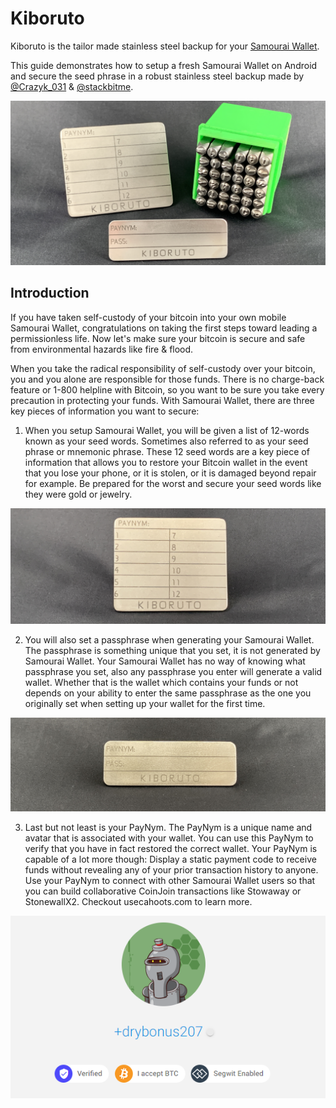 # Kiboruto
Kiboruto is the tailor made stainless steel backup for your [Samourai Wallet](https://samouraiwallet.com/).

This guide demonstrates how to setup a fresh Samourai Wallet on Android and secure the seed phrase in a robust stainless steel backup made by [@Crazyk_031](https://twitter.com/Crazyk_031) & [@stackbitme](https://twitter.com/stackbitme).

<p align="center">
<img src="assets/title_image.JPG">
</p>

## Introduction
If you have taken self-custody of your bitcoin into your own mobile Samourai Wallet, congratulations on taking the first steps toward leading a permissionless life. Now let's make sure your bitcoin is secure and safe from environmental hazards like fire & flood.

When you take the radical responsibility of self-custody over your bitcoin, you and you alone are responsible for those funds. There is no charge-back feature or 1-800 helpline with Bitcoin, so you want to be sure you take every precaution in protecting your funds. With Samourai Wallet, there are three key pieces of information you want to secure:

1) When you setup Samourai Wallet, you will be given a list of 12-words known as your seed words. Sometimes also referred to as your seed phrase or mnemonic phrase. These 12 seed words are a key piece of information that allows you to restore your Bitcoin wallet in the event that you lose your phone, or it is stolen, or it is damaged beyond repair for example. Be prepared for the worst and secure your seed words like they were gold or jewelry. 

<p align="center">
<img src="assets/kiboruto00.JPG">
</p>

2) You will also set a passphrase when generating your Samourai Wallet. The passphrase is something unique that you set, it is not generated by Samourai Wallet. Your Samourai Wallet has no way of knowing what passphrase you set, also any passphrase you enter will generate a valid wallet. Whether that is the wallet which contains your funds or not depends on your ability to enter the same passphrase as the one you originally set when setting up your wallet for the first time. 

<p align="center">
<img src="assets/kiboruto01.JPG">
</p>

3) Last but not least is your PayNym. The PayNym is a unique name and avatar that is associated with your wallet. You can use this PayNym to verify that you have in fact restored the correct wallet. Your PayNym is capable of a lot more though: Display a static payment code to receive funds without revealing any of your prior transaction history to anyone. Use your PayNym to connect with other Samourai Wallet users so that you can build collaborative CoinJoin transactions like Stowaway or StonewallX2. Checkout usecahoots.com to learn more. 

<p align="center">
<img src="assets/DryBonus207.png">
</p>

